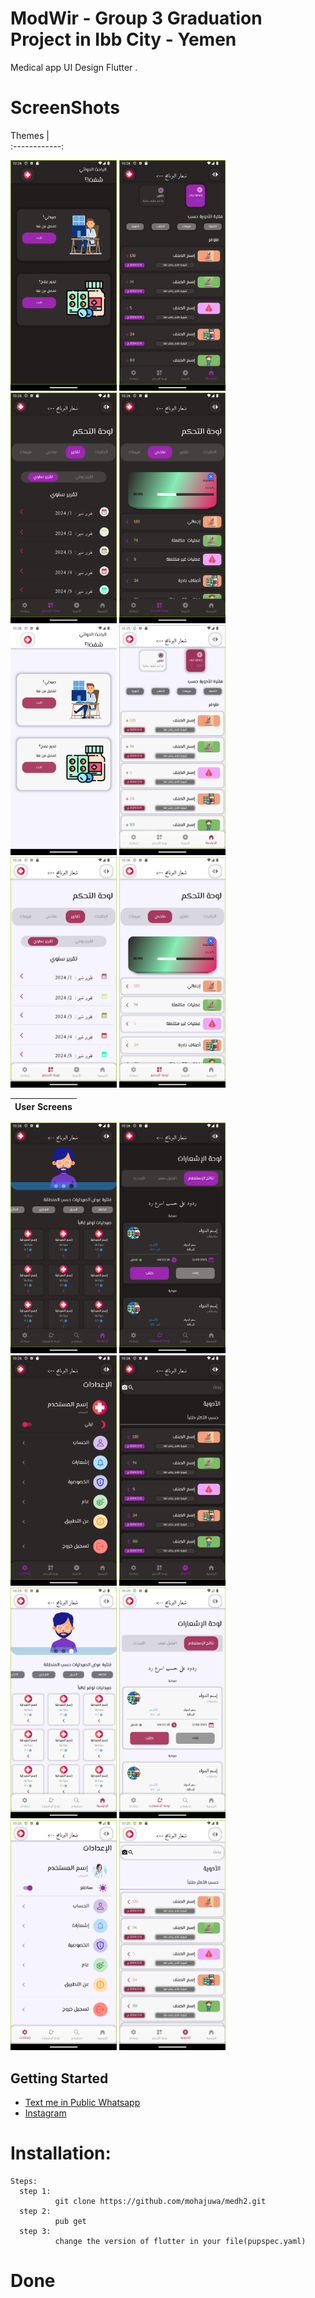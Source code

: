 # ModWir - Group 3 Graduation Project in Ibb City - Yemen

Medical app UI Design Flutter .
# ScreenShots 
   Themes    |                                                  
:------------:                                               

<p float="left">
  <img src="assets/ScreenShots/HomePageDark.png" width="170" />
   <img src="assets/ScreenShots/PharmacistHomeLScreen.png" width="170" />
  <img src="assets/ScreenShots/PharmacistYReporsLScreen.png" width="170" /> 
    <img src="assets/ScreenShots/PharmacistSummaryLScreen.png" width="170" />
    <img src="assets/ScreenShots/HomePageLight.png" width="170" />
   <img src="assets/ScreenShots/PharmacistHomeScreen.png" width="170" />
  <img src="assets/ScreenShots/PharmacistDashYReportsScreen.png" width="170" /> 
    <img src="assets/ScreenShots/PharmacistDashSummaryScreen.png" width="170" />
</p>

| User Screens|                                                   
|:------------:
<p float="left">
  <img src="assets/ScreenShots/UserHomeLScreen.png" width="170" />
   <img src="assets/ScreenShots/UserDashLScreen.png" width="170" />
  <img src="assets/ScreenShots/UserSettingsDark.png" width="170" /> 
    <img src="assets/ScreenShots/PharmacistMedsLScreen.png" width="170" />
    <img src="assets/ScreenShots/UserHomeScreen.png" width="170" />
   <img src="assets/ScreenShots/UserNotificationScreen.png" width="170" />
  <img src="assets/ScreenShots/UserSettingsScreen.png" width="170" /> 
    <img src="assets/ScreenShots/PharmacistMedsScreen.png" width="170" />
    

</p>
 

## Getting Started

- [Text me in Public Whatsapp](https://wa.me/+967775992377)
- [Instagram ](https://www.instagram.com/m.7vd/)

# Installation: 
    Steps:
      step 1:
              git clone https://github.com/mohajuwa/medh2.git
      step 2:
              pub get
      step 3: 
              change the version of flutter in your file(pupspec.yaml)
              

# Done
